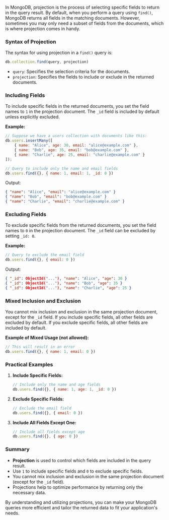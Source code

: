 In MongoDB, projection is the process of selecting specific fields to return in the query result. By default, when you perform a query using `find()`, MongoDB returns all fields in the matching documents. However, sometimes you may only need a subset of fields from the documents, which is where projection comes in handy.

### Syntax of Projection

The syntax for using projection in a `find()` query is:
```javascript
db.collection.find(query, projection)
```

- `query`: Specifies the selection criteria for the documents.
- `projection`: Specifies the fields to include or exclude in the returned documents.

### Including Fields

To include specific fields in the returned documents, you set the field names to `1` in the projection document. The `_id` field is included by default unless explicitly excluded.

**Example:**
```javascript
// Suppose we have a users collection with documents like this:
db.users.insertMany([
    { name: "Alice", age: 30, email: "alice@example.com" },
    { name: "Bob", age: 35, email: "bob@example.com" },
    { name: "Charlie", age: 25, email: "charlie@example.com" }
]);

// Query to include only the name and email fields
db.users.find({}, { name: 1, email: 1, _id: 0 })
```

Output:
```json
{ "name": "Alice", "email": "alice@example.com" }
{ "name": "Bob", "email": "bob@example.com" }
{ "name": "Charlie", "email": "charlie@example.com" }
```

### Excluding Fields

To exclude specific fields from the returned documents, you set the field names to `0` in the projection document. The `_id` field can be excluded by setting `_id: 0`.

**Example:**
```javascript
// Query to exclude the email field
db.users.find({}, { email: 0 })
```

Output:
```json
{ "_id": ObjectId("..."), "name": "Alice", "age": 30 }
{ "_id": ObjectId("..."), "name": "Bob", "age": 35 }
{ "_id": ObjectId("..."), "name": "Charlie", "age": 25 }
```

### Mixed Inclusion and Exclusion

You cannot mix inclusion and exclusion in the same projection document, except for the `_id` field. If you include specific fields, all other fields are excluded by default. If you exclude specific fields, all other fields are included by default.

**Example of Mixed Usage (not allowed):**
```javascript
// This will result in an error
db.users.find({}, { name: 1, email: 0 })
```

### Practical Examples

1. **Include Specific Fields:**
    ```javascript
    // Include only the name and age fields
    db.users.find({}, { name: 1, age: 1, _id: 0 })
    ```

2. **Exclude Specific Fields:**
    ```javascript
    // Exclude the email field
    db.users.find({}, { email: 0 })
    ```

3. **Include All Fields Except One:**
    ```javascript
    // Include all fields except age
    db.users.find({}, { age: 0 })
    ```

### Summary

- **Projection** is used to control which fields are included in the query result.
- Use `1` to include specific fields and `0` to exclude specific fields.
- You cannot mix inclusion and exclusion in the same projection document (except for the `_id` field).
- Projections help to optimize performance by returning only the necessary data.

By understanding and utilizing projections, you can make your MongoDB queries more efficient and tailor the returned data to fit your application's needs.